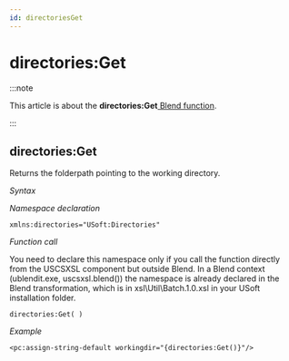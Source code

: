 ```yaml
---
id: directoriesGet
---
```


# directories:Get




:::note

This article is about the **directories:Get**[ Blend function](/docs/Repositories/Blend_functions).

:::

## **directories:Get**

Returns the folderpath pointing to the working directory.

*Syntax*

*Namespace declaration*

```
xmlns:directories="USoft:Directories"
```

*Function call*

You need to declare this namespace only if you call the function directly from the USCSXSL component but outside Blend. In a Blend context (ublendit.exe, uscsxsl.blend()) the namespace is already declared in the Blend transformation, which is in xsl\\Util\\Batch.1.0.xsl in your USoft installation folder.

```
directories:Get( )
```

*Example*

```language-xml
<pc:assign-string-default workingdir="{directories:Get()}"/>
```

 